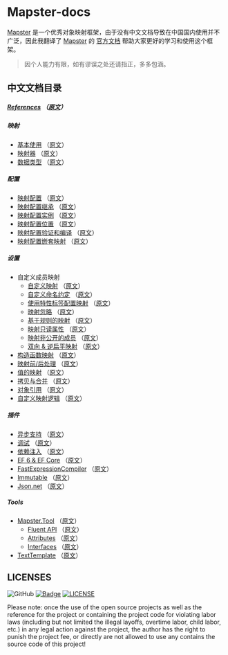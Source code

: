 # Mapster-docs

[Mapster](https://github.com/MapsterMapper/Mapster) 是一个优秀对象映射框架，由于没有中文文档导致在中国国内使用并不广泛，因此我翻译了 [Mapster](https://github.com/MapsterMapper/Mapster)  的 [官方文档](https://github.com/MapsterMapper/Mapster/wiki) 帮助大家更好的学习和使用这个框架。

> 因个人能力有限，如有谬误之处还请指正，多多包涵。


## 中文文档目录

##### [References](cn/References.md)    （[原文](https://github.com/MapsterMapper/Mapster/wiki)）

##### 映射
* [基本使用](cn/Basic-usages.md)    （[原文](https://github.com/MapsterMapper/Mapster/wiki/Basic-usages)）
* [映射器](cn/Mappers.md)    （[原文](https://github.com/MapsterMapper/Mapster/wiki/Mappers)）
* [数据类型](cn/Data-types.md)    （[原文](https://github.com/MapsterMapper/Mapster/wiki/Data-types)）

##### 配置
* [映射配置](cn/Configuration.md)    （[原文](https://github.com/MapsterMapper/Mapster/wiki/Configuration)）
* [映射配置继承](cn/Config-inheritance.md)    （[原文](https://github.com/MapsterMapper/Mapster/wiki/Config-inheritance)）
* [映射配置实例](cn/Config-instance.md)    （[原文](https://github.com/MapsterMapper/Mapster/wiki/Config-instance)）
* [映射配置位置](cn/Config-location.md)    （[原文](https://github.com/MapsterMapper/Mapster/wiki/Config-location)）
* [映射配置验证和编译](cn/Config-validation-&-compilation.md)    （[原文](https://github.com/MapsterMapper/Mapster/wiki/Config-validation-&-compilation)）
* [映射配置嵌套映射](cn/Config-for-nested-mapping.md)    （[原文](https://github.com/MapsterMapper/Mapster/wiki/Config-for-nested-mapping)）

##### 设置
* 自定义成员映射
  * [自定义映射](cn/Custom-mapping.md)    （[原文](https://github.com/MapsterMapper/Mapster/wiki/Custom-mapping)）
  * [自定义命名约定](cn/Naming-convention.md)    （[原文](https://github.com/MapsterMapper/Mapster/wiki/Naming-convention)）
  * [使用特性标签配置映射](cn/Setting-by-attributes.md)    （[原文](https://github.com/MapsterMapper/Mapster/wiki/Setting-by-attributes)）
  * [映射忽略](cn/Ignoring-members.md)   （[原文](https://github.com/MapsterMapper/Mapster/wiki/Ignoring-members)）
  * [基于规则的映射](cn/Rule-based-member-mapping.md)   （[原文](https://github.com/MapsterMapper/Mapster/wiki/Rule-based-member-mapping)）
  * [映射只读属性](cn/Mapping-readonly-prop.md)   （[原文](https://github.com/MapsterMapper/Mapster/wiki/Mapping-readonly-prop)）
  * [映射非公开的成员](cn/Mapping-non-public-members.md)   （[原文](https://github.com/MapsterMapper/Mapster/wiki/Mapping-non-public-members)）
  * [双向 & 逆扁平映射](cn/Two-ways.md)   （[原文](https://github.com/MapsterMapper/Mapster/wiki/Two-ways)）
* [构造函数映射](cn/Constructor-mapping.md)   （[原文](https://github.com/MapsterMapper/Mapster/wiki/Constructor-mapping)）
* [映射前/后处理](cn/Before-after-mapping.md)   （[原文](https://github.com/MapsterMapper/Mapster/wiki/Before-after-mapping)）
* [值的映射](cn/Setting-values.md)   （[原文](https://github.com/MapsterMapper/Mapster/wiki/Setting-values)）
* [拷贝与合并](cn/Shallow-merge.md)   （[原文](https://github.com/MapsterMapper/Mapster/wiki/Shallow-merge)）
* [对象引用](cn/Object-references.md)   （[原文](https://github.com/MapsterMapper/Mapster/wiki/Object-references)）
* [自定义映射逻辑](cn/Custom-conversion-logic.md)   （[原文](https://github.com/MapsterMapper/Mapster/wiki/Custom-conversion-logic)）


##### 插件
* [异步支持](cn/Async.md)   （[原文](https://github.com/MapsterMapper/Mapster/wiki/Async)）
* [调试](cn/Debugging.md)   （[原文](https://github.com/MapsterMapper/Mapster/wiki/Debugging)）
* [依赖注入](cn/Dependency-Injection.md)   （[原文](https://github.com/MapsterMapper/Mapster/wiki/Dependency-Injection)）
* [EF 6 & EF Core](cn/EF-6-&-EF-Core.md)   （[原文](https://github.com/MapsterMapper/Mapster/wiki/EF-6-&-EF-Core)）
* [FastExpressionCompiler](cn/FastExpressionCompiler.md)   （[原文](https://github.com/MapsterMapper/Mapster/wiki/FastExpressionCompiler)）
* [Immutable](cn/Immutable.md)   （[原文](https://github.com/MapsterMapper/Mapster/wiki/Immutable)）
* [Json.net](cn/Json.net.md)   （[原文](https://github.com/MapsterMapper/Mapster/wiki/Json.net)）

##### Tools
* [Mapster.Tool](cn/Mapster.Tool.md)    （[原文](https://github.com/MapsterMapper/Mapster/wiki/Mapster.Tool)）
  * [Fluent API](cn/Fluent-API-Code-generation.md)   （[原文](https://github.com/MapsterMapper/Mapster/wiki/Fluent-API-Code-generation)）
  * [Attributes](cn/Attribute-base-Code-generation.md)   （[原文](https://github.com/MapsterMapper/Mapster/wiki/Attribute-base-Code-generation)）
  * [Interfaces](cn/Interface-base-Code-generation.md)   （[原文](https://github.com/MapsterMapper/Mapster/wiki/Interface-base-Code-generation)）
* [TextTemplate](cn/TextTemplate.md)   （[原文](https://github.com/MapsterMapper/Mapster/wiki/TextTemplate)）



## LICENSES
![GitHub](https://img.shields.io/github/license/rivenfx/Modular?color=brightgreen)
[![Badge](https://img.shields.io/badge/link-996.icu-%23FF4D5B.svg?style=flat-square)](https://996.icu/#/zh_CN)
[![LICENSE](https://img.shields.io/badge/license-Anti%20996-blue.svg?style=flat-square)](https://github.com/996icu/996.ICU/blob/master/LICENSE)

Please note: once the use of the open source projects as well as the reference for the project or containing the project code for violating labor laws (including but not limited the illegal layoffs, overtime labor, child labor, etc.) in any legal action against the project, the author has the right to punish the project fee, or directly are not allowed to use any contains the source code of this project!



